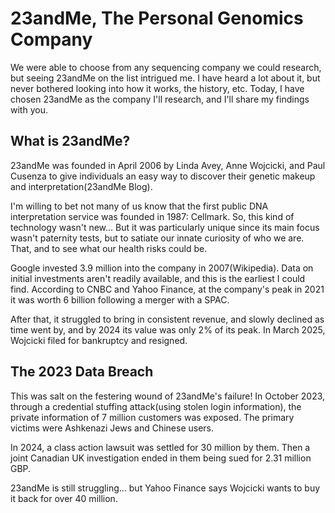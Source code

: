# 23andMe, The Personal Genomics Company

We were able to choose from any sequencing company we could research, but seeing 23andMe on the list intrigued me. I have heard a lot about it, but never bothered looking into how it works, the history, etc. Today, I have chosen 23andMe as the company I'll research, and I'll share my findings with you.

## What is 23andMe?

23andMe was founded in April 2006 by Linda Avey, Anne Wojcicki, and Paul Cusenza to give individuals an easy way to discover their genetic makeup and interpretation(23andMe Blog). 

I'm willing to bet not many of us know that the first public DNA interpretation service was founded in 1987: Cellmark. So, this kind of technology wasn't new... But it was particularly unique since its main focus wasn't paternity tests, but to satiate our innate curiosity of who we are. That, and to see what our health risks could be. 

Google invested 3.9 million into the company in 2007(Wikipedia). Data on initial investments aren't readily available, and this is the earliest I could find.
According to CNBC and Yahoo Finance, at the company's peak in 2021 it was worth 6 billion following a merger with a SPAC. 

After that, it struggled to bring in consistent revenue, and slowly declined as time went by, and by 2024 its value was only 2% of its peak. In March 2025, Wojcicki filed for bankruptcy and resigned.

## The 2023 Data Breach

This was salt on the festering wound of 23andMe's failure! In October 2023, through a credential stuffing attack(using stolen login information), the private information of 7 million customers was exposed. The primary victims were Ashkenazi Jews and Chinese users. 

In 2024, a class action lawsuit was settled for 30 million by them. Then a joint Canadian UK investigation ended in them being sued for 2.31 million GBP.

23andMe is still struggling... but Yahoo Finance says Wojcicki wants to buy it back for over 40 million.
